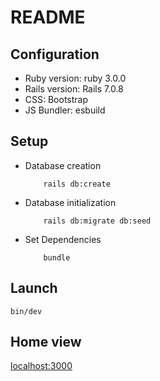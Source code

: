 # README

## Configuration

* Ruby version: 
	ruby 3.0.0
* Rails version: 
	Rails 7.0.8
* CSS: 
	Bootstrap
* JS Bundler: 
	esbuild

## Setup

* Database creation
	```
		rails db:create
	```

* Database initialization
	```
		rails db:migrate db:seed
	```
* Set Dependencies
	```
		bundle
	```

##  Launch
```
bin/dev
```

## Home view
[localhost:3000](http://localhost:3000)

